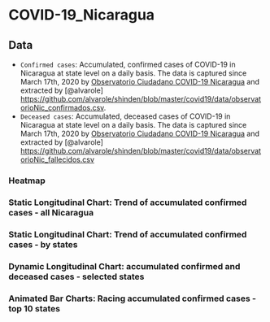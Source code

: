 # COVID-19_Nicaragua

## Data
- `Confirmed cases`: Accumulated, confirmed cases of COVID-19 in Nicaragua at state level on a daily basis. The data is captured since March 17th, 2020 by [Observatorio Ciudadano COVID-19 Nicaragua](https://observatorioni.org/) and extracted by [@alvarole] https://github.com/alvarole/shinden/blob/master/covid19/data/observatorioNic_confirmados.csv.
- `Deceased cases`: Accumulated, deceased cases of COVID-19 in Nicaragua at state level on a daily basis. The data is captured since March 17th, 2020 by [Observatorio Ciudadano COVID-19 Nicaragua](https://observatorioni.org/) and extracted by [@alvarole] https://github.com/alvarole/shinden/blob/master/covid19/data/observatorioNic_fallecidos.csv 

### Heatmap

### Static Longitudinal Chart: Trend of accumulated confirmed cases - all Nicaragua

### Static Longitudinal Chart: Trend of accumulated confirmed cases - by states

### Dynamic Longitudinal Chart: accumulated confirmed and deceased cases - selected states

### Animated Bar Charts: Racing accumulated confirmed cases - top 10 states
